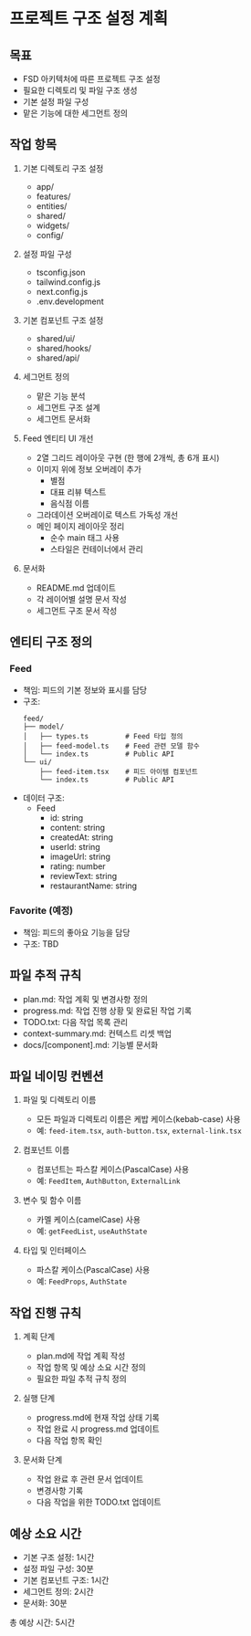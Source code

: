 # 프로젝트 구조 설정 계획

## 목표

- FSD 아키텍처에 따른 프로젝트 구조 설정
- 필요한 디렉토리 및 파일 구조 생성
- 기본 설정 파일 구성
- 맡은 기능에 대한 세그먼트 정의

## 작업 항목

1. 기본 디렉토리 구조 설정

   - app/
   - features/
   - entities/
   - shared/
   - widgets/
   - config/

2. 설정 파일 구성

   - tsconfig.json
   - tailwind.config.js
   - next.config.js
   - .env.development

3. 기본 컴포넌트 구조 설정

   - shared/ui/
   - shared/hooks/
   - shared/api/

4. 세그먼트 정의

   - 맡은 기능 분석
   - 세그먼트 구조 설계
   - 세그먼트 문서화

5. Feed 엔티티 UI 개선

   - 2열 그리드 레이아웃 구현 (한 행에 2개씩, 총 6개 표시)
   - 이미지 위에 정보 오버레이 추가
     - 별점
     - 대표 리뷰 텍스트
     - 음식점 이름
   - 그라데이션 오버레이로 텍스트 가독성 개선
   - 메인 페이지 레이아웃 정리
     - 순수 main 태그 사용
     - 스타일은 컨테이너에서 관리

6. 문서화
   - README.md 업데이트
   - 각 레이어별 설명 문서 작성
   - 세그먼트 구조 문서 작성

## 엔티티 구조 정의

### Feed

- 책임: 피드의 기본 정보와 표시를 담당
- 구조:
  ```
  feed/
  ├── model/
  │   ├── types.ts         # Feed 타입 정의
  │   ├── feed-model.ts    # Feed 관련 모델 함수
  │   └── index.ts         # Public API
  └── ui/
      ├── feed-item.tsx    # 피드 아이템 컴포넌트
      └── index.ts         # Public API
  ```
- 데이터 구조:
  - Feed
    - id: string
    - content: string
    - createdAt: string
    - userId: string
    - imageUrl: string
    - rating: number
    - reviewText: string
    - restaurantName: string

### Favorite (예정)

- 책임: 피드의 좋아요 기능을 담당
- 구조: TBD

## 파일 추적 규칙

- plan.md: 작업 계획 및 변경사항 정의
- progress.md: 작업 진행 상황 및 완료된 작업 기록
- TODO.txt: 다음 작업 목록 관리
- context-summary.md: 컨텍스트 리셋 백업
- docs/[component].md: 기능별 문서화

## 파일 네이밍 컨벤션

1. 파일 및 디렉토리 이름

   - 모든 파일과 디렉토리 이름은 케밥 케이스(kebab-case) 사용
   - 예: `feed-item.tsx`, `auth-button.tsx`, `external-link.tsx`

2. 컴포넌트 이름

   - 컴포넌트는 파스칼 케이스(PascalCase) 사용
   - 예: `FeedItem`, `AuthButton`, `ExternalLink`

3. 변수 및 함수 이름

   - 카멜 케이스(camelCase) 사용
   - 예: `getFeedList`, `useAuthState`

4. 타입 및 인터페이스
   - 파스칼 케이스(PascalCase) 사용
   - 예: `FeedProps`, `AuthState`

## 작업 진행 규칙

1. 계획 단계

   - plan.md에 작업 계획 작성
   - 작업 항목 및 예상 소요 시간 정의
   - 필요한 파일 추적 규칙 정의

2. 실행 단계

   - progress.md에 현재 작업 상태 기록
   - 작업 완료 시 progress.md 업데이트
   - 다음 작업 항목 확인

3. 문서화 단계
   - 작업 완료 후 관련 문서 업데이트
   - 변경사항 기록
   - 다음 작업을 위한 TODO.txt 업데이트

## 예상 소요 시간

- 기본 구조 설정: 1시간
- 설정 파일 구성: 30분
- 기본 컴포넌트 구조: 1시간
- 세그먼트 정의: 2시간
- 문서화: 30분

총 예상 시간: 5시간
